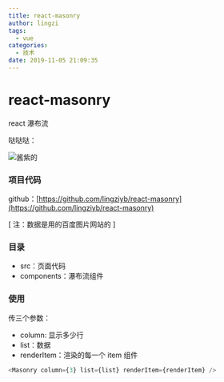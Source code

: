 ```yaml
---
title: react-masonry
author: lingzi
tags:
  - vue
categories:
  - 技术
date: 2019-11-05 21:09:35
---
```


# react-masonry

react 瀑布流

哒哒哒：

![酱紫的](http://static.lemonof.com/react-masonry/readme.png)

### 项目代码

github：[https://github.com/lingziyb/react-masonry](https://github.com/lingziyb/react-masonry)

[ 注：数据是用的百度图片网站的 ]

### 目录

- src：页面代码
- components：瀑布流组件

### 使用

传三个参数：

- column: 显示多少行
- list：数据
- renderItem：渲染的每一个 item 组件

```javascript
<Masonry column={3} list={list} renderItem={renderItem} />
```
